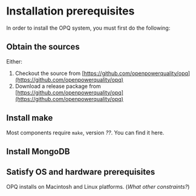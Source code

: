 # Installation prerequisites

In order to install the OPQ system, you must first do the following:

## Obtain the sources

Either:

1. Checkout the source from [https://github.com/openpowerquality/opq](https://github.com/openpowerquality/opq) 
2. Download a release package from [https://github.com/openpowerquality/opq](https://github.com/openpowerquality/opq)

## Install make

Most components require `make`, version *??*.  You can find it here. 

## Install MongoDB


## Satisfy OS and hardware prerequisites

OPQ installs on Macintosh and Linux platforms. (*What other constraints?*)
